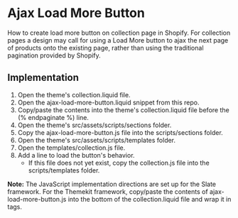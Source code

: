 # Ajax Load More Button
How to create load more button on collection page in Shopify. 
For collection pages a design may call for using a Load More button to ajax the next page of products onto the existing page, rather than using the traditional pagination provided by Shopify.

## Implementation
1. Open the theme's collection.liquid file. 
2. Open the ajax-load-more-button.liquid snippet from this repo.
3. Copy/paste the contents into the theme's collection.liquid file before the (% endpaginate %) line.
3. Open the theme's src/assets/scripts/sections folder.
4. Copy the ajax-load-more-button.js file into the scripts/sections folder.
5. Open the theme's src/assets/scripts/templates folder.
6. Open the templates/collection.js file.
7. Add a line to load the button's behavior.
    * If this file does not yet exist, copy the collection.js file into the scripts/templates folder.

__Note:__ The JavaScript implementation directions are set up for the Slate framework. For the Themekit framework, copy/paste the contents of ajax-load-more-button.js into the bottom of the collection.liquid file and wrap it in <script></script> tags.